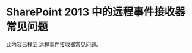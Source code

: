 
# SharePoint 2013 中的远程事件接收器常见问题

此内容已移至 [远程事件接收器常见问题](handle-events-in-sharepoint-add-ins.md#RERFAQ)。 




